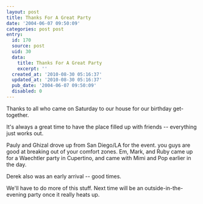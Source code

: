 ```yaml
---
layout: post
title: Thanks For A Great Party
date: '2004-06-07 09:50:09'
categories: post post
entry:
  id: 170
  source: post
  uid: 30
  data:
    title: Thanks For A Great Party
    excerpt: ''
  created_at: '2010-08-30 05:16:37'
  updated_at: '2010-08-30 05:16:37'
  pub_date: '2004-06-07 09:50:09'
  disabled: 0
---
```

Thanks to all who came on Saturday to our house for
our birthday get-together.  

It's always a great time to have the place filled up
with friends -- everything just works out.

Pauly and Ghizal drove up from San Diego/LA for the
event.  you guys are good at breaking out of your
comfort zones.
Em, Mark, and Ruby came up for a Waechtler party in
Cupertino, and came with Mimi and Pop earlier in the
day.  

Derek also was an early arrival -- good times.

We'll have to do more of this stuff.  Next time will
be an outside-in-the-evening party once it really
heats up.
